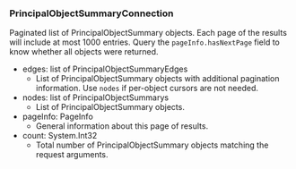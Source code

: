 ### PrincipalObjectSummaryConnection
Paginated list of PrincipalObjectSummary objects. Each page of the results will include at most 1000 entries. Query the `pageInfo.hasNextPage` field to know whether all objects were returned.

- edges: list of PrincipalObjectSummaryEdges
  - List of PrincipalObjectSummary objects with additional pagination information. Use `nodes` if per-object cursors are not needed.
- nodes: list of PrincipalObjectSummarys
  - List of PrincipalObjectSummary objects.
- pageInfo: PageInfo
  - General information about this page of results.
- count: System.Int32
  - Total number of PrincipalObjectSummary objects matching the request arguments.
